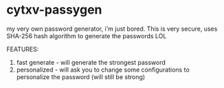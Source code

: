 # cytxv-passygen
my very own password generator, i'm just bored. This is very secure, uses SHA-256 hash algorithm to generate the passwords LOL

FEATURES:
1. fast generate - will generate the strongest password
2. personalized - will ask you to change some configurations to personalize the password (will still be strong)
